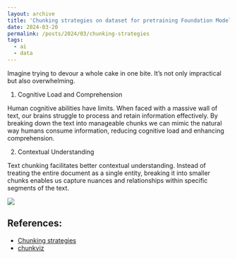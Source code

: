 ```yaml
---
layout: archive
title: 'Chunking strategies on dataset for pretraining Foundation Models'
date: 2024-03-20
permalink: /posts/2024/03/chunking-strategies
tags:
  - ai
  - data
---
```


Imagine trying to devour a whole cake in one bite. It’s not only impractical but also overwhelming. 

1. Cognitive Load and Comprehension

Human cognitive abilities have limits. When faced with a massive wall of text, our brains struggle to process and retain information effectively. By breaking down the text into manageable chunks we can mimic the natural way humans consume information, reducing cognitive load and enhancing comprehension.

2. Contextual Understanding

Text chunking facilitates better contextual understanding. Instead of treating the entire document as a single entity, breaking it into smaller chunks enables us capture nuances and relationships within specific segments of the text. 

<img src='https://media.licdn.com/dms/image/D5612AQEOZLK3Gk3oug/article-inline_image-shrink_1500_2232/0/1709130401596?e=1717632000&v=beta&t=8jbzIucXoJSdJkovAHFtx-VvakYx-U9jlXqQfNi22zY' style='display:block; margin:auto;'>
  
## References:
- [Chunking strategies](https://www.linkedin.com/pulse/chunking-strategies-llms-deep-dive-dr-rabi-prasad-sohqc/)
- [chunkviz](https://chunkviz.up.railway.app/#explanation)